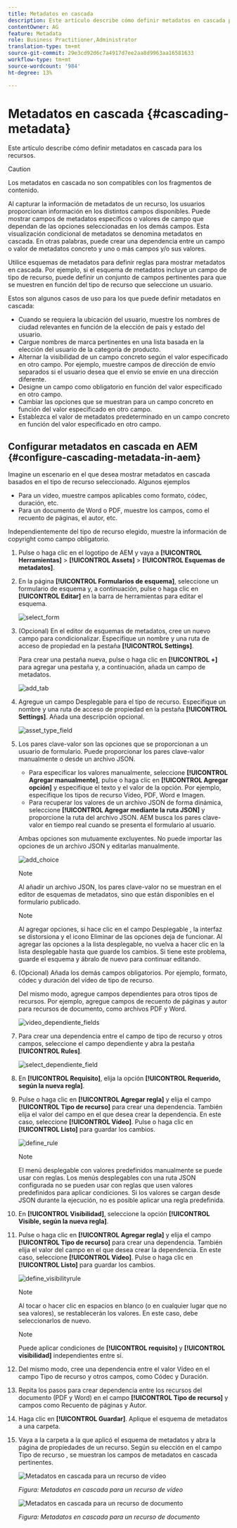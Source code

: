 ```yaml
---
title: Metadatos en cascada
description: Este artículo describe cómo definir metadatos en cascada para los recursos.
contentOwner: AG
feature: Metadata
role: Business Practitioner,Administrator
translation-type: tm+mt
source-git-commit: 29e3cd92d6c7a4917d7ee2aa8d9963aa16581633
workflow-type: tm+mt
source-wordcount: '984'
ht-degree: 13%

---
```



# Metadatos en cascada {#cascading-metadata}

Este artículo describe cómo definir metadatos en cascada para los recursos.

>[!CAUTION]
>
>Los metadatos en cascada no son compatibles con los fragmentos de contenido.

Al capturar la información de metadatos de un recurso, los usuarios proporcionan información en los distintos campos disponibles. Puede mostrar campos de metadatos específicos o valores de campo que dependan de las opciones seleccionadas en los demás campos. Esta visualización condicional de metadatos se denomina metadatos en cascada. En otras palabras, puede crear una dependencia entre un campo o valor de metadatos concreto y uno o más campos y/o sus valores.

Utilice esquemas de metadatos para definir reglas para mostrar metadatos en cascada. Por ejemplo, si el esquema de metadatos incluye un campo de tipo de recurso, puede definir un conjunto de campos pertinentes para que se muestren en función del tipo de recurso que seleccione un usuario.

Estos son algunos casos de uso para los que puede definir metadatos en cascada:

* Cuando se requiera la ubicación del usuario, muestre los nombres de ciudad relevantes en función de la elección de país y estado del usuario.
* Cargue nombres de marca pertinentes en una lista basada en la elección del usuario de la categoría de producto.
* Alternar la visibilidad de un campo concreto según el valor especificado en otro campo. Por ejemplo, muestre campos de dirección de envío separados si el usuario desea que el envío se envíe en una dirección diferente.
* Designe un campo como obligatorio en función del valor especificado en otro campo.
* Cambiar las opciones que se muestran para un campo concreto en función del valor especificado en otro campo.
* Establezca el valor de metadatos predeterminado en un campo concreto en función del valor especificado en otro campo.

## Configurar metadatos en cascada en AEM {#configure-cascading-metadata-in-aem}

Imagine un escenario en el que desea mostrar metadatos en cascada basados en el tipo de recurso seleccionado. Algunos ejemplos

* Para un vídeo, muestre campos aplicables como formato, códec, duración, etc.
* Para un documento de Word o PDF, muestre los campos, como el recuento de páginas, el autor, etc.

Independientemente del tipo de recurso elegido, muestre la información de copyright como campo obligatorio.

1. Pulse o haga clic en el logotipo de AEM y vaya a **[!UICONTROL Herramientas]** > **[!UICONTROL Assets]** > **[!UICONTROL Esquemas de metadatos]**.
1. En la página **[!UICONTROL Formularios de esquema]**, seleccione un formulario de esquema y, a continuación, pulse o haga clic en **[!UICONTROL Editar]** en la barra de herramientas para editar el esquema.

   ![select_form](assets/select_form.png)

1. (Opcional) En el editor de esquemas de metadatos, cree un nuevo campo para condicionalizar. Especifique un nombre y una ruta de acceso de propiedad en la pestaña **[!UICONTROL Settings]**.

   Para crear una pestaña nueva, pulse o haga clic en **[!UICONTROL +]** para agregar una pestaña y, a continuación, añada un campo de metadatos.

   ![add_tab](assets/add_tab.png)

1. Agregue un campo Desplegable para el tipo de recurso. Especifique un nombre y una ruta de acceso de propiedad en la pestaña **[!UICONTROL Settings]**. Añada una descripción opcional.

   ![asset_type_field](assets/asset_type_field.png)

1. Los pares clave-valor son las opciones que se proporcionan a un usuario de formulario. Puede proporcionar los pares clave-valor manualmente o desde un archivo JSON.

   * Para especificar los valores manualmente, seleccione **[!UICONTROL Agregar manualmente]**, pulse o haga clic en **[!UICONTROL Agregar opción]** y especifique el texto y el valor de la opción. Por ejemplo, especifique los tipos de recurso Vídeo, PDF, Word e Imagen.
   * Para recuperar los valores de un archivo JSON de forma dinámica, seleccione **[!UICONTROL Agregar mediante la ruta JSON]** y proporcione la ruta del archivo JSON. AEM busca los pares clave-valor en tiempo real cuando se presenta el formulario al usuario.

   Ambas opciones son mutuamente excluyentes. No puede importar las opciones de un archivo JSON y editarlas manualmente.

   ![add_choice](assets/add_choice.png)

   >[!NOTE]
   >
   >Al añadir un archivo JSON, los pares clave-valor no se muestran en el editor de esquemas de metadatos, sino que están disponibles en el formulario publicado.

   >[!NOTE]
   >
   >Al agregar opciones, si hace clic en el campo Desplegable , la interfaz se distorsiona y el icono Eliminar de las opciones deja de funcionar. Al agregar las opciones a la lista desplegable, no vuelva a hacer clic en la lista desplegable hasta que guarde los cambios. Si tiene este problema, guarde el esquema y ábralo de nuevo para continuar editando.

1. (Opcional) Añada los demás campos obligatorios. Por ejemplo, formato, códec y duración del vídeo de tipo de recurso.

   Del mismo modo, agregue campos dependientes para otros tipos de recursos. Por ejemplo, agregue campos de recuento de páginas y autor para recursos de documento, como archivos PDF y Word.

   ![video_dependiente_fields](assets/video_dependent_fields.png)

1. Para crear una dependencia entre el campo de tipo de recurso y otros campos, seleccione el campo dependiente y abra la pestaña **[!UICONTROL Rules]**.

   ![select_dependiente_field](assets/select_dependentfield.png)

1. En **[!UICONTROL Requisito]**, elija la opción **[!UICONTROL Requerido, según la nueva regla]**.
1. Pulse o haga clic en **[!UICONTROL Agregar regla]** y elija el campo **[!UICONTROL Tipo de recurso]** para crear una dependencia. También elija el valor del campo en el que desea crear la dependencia. En este caso, seleccione **[!UICONTROL Vídeo]**. Pulse o haga clic en **[!UICONTROL Listo]** para guardar los cambios.

   ![define_rule](assets/define_rule.png)

   >[!NOTE]
   >
   >El menú desplegable con valores predefinidos manualmente se puede usar con reglas. Los menús desplegables con una ruta JSON configurada no se pueden usar con reglas que usen valores predefinidos para aplicar condiciones. Si los valores se cargan desde JSON durante la ejecución, no es posible aplicar una regla predefinida.

1. En **[!UICONTROL Visibilidad]**, seleccione la opción **[!UICONTROL Visible, según la nueva regla]**.

1. Pulse o haga clic en **[!UICONTROL Agregar regla]** y elija el campo **[!UICONTROL Tipo de recurso]** para crear una dependencia. También elija el valor del campo en el que desea crear la dependencia. En este caso, seleccione **[!UICONTROL Vídeo]**. Pulse o haga clic en **[!UICONTROL Listo]** para guardar los cambios.

   ![define_visibilityrule](assets/define_visibilityrule.png)

   >[!NOTE]
   >
   >Al tocar o hacer clic en espacios en blanco (o en cualquier lugar que no sea valores), se restablecerán los valores. En este caso, debe seleccionarlos de nuevo.

   >[!NOTE]
   >
   >Puede aplicar condiciones de **[!UICONTROL requisito]** y **[!UICONTROL visibilidad]** independientes entre sí.

1. Del mismo modo, cree una dependencia entre el valor Vídeo en el campo Tipo de recurso y otros campos, como Códec y Duración.
1. Repita los pasos para crear dependencia entre los recursos del documento (PDF y Word) en el campo **[!UICONTROL Tipo de recurso]** y campos como Recuento de páginas y Autor.
1. Haga clic en **[!UICONTROL Guardar]**. Aplique el esquema de metadatos a una carpeta.

1. Vaya a la carpeta a la que aplicó el esquema de metadatos y abra la página de propiedades de un recurso. Según su elección en el campo Tipo de recurso , se muestran los campos de metadatos en cascada pertinentes.

   ![Metadatos en cascada para un recurso de vídeo](assets/video_asset.png)

   *Figura: Metadatos en cascada para un recurso de vídeo*

   ![Metadatos en cascada para un recurso de documento](assets/doc_type_fields.png)

   *Figura: Metadatos en cascada para un recurso de documento*
